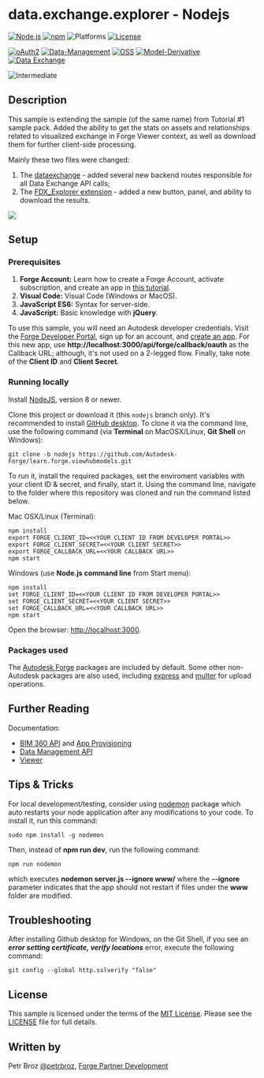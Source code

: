 # data.exchange.explorer - Nodejs

[![Node.js](https://img.shields.io/badge/Node.js-8.0-blue.svg)](https://nodejs.org/)
[![npm](https://img.shields.io/badge/npm-4.0-blue.svg)](https://www.npmjs.com/)
![Platforms](https://img.shields.io/badge/platform-windows%20%7C%20osx%20%7C%20linux-lightgray.svg)
[![License](http://img.shields.io/:license-mit-blue.svg)](http://opensource.org/licenses/MIT)

[![oAuth2](https://img.shields.io/badge/oAuth2-v1-green.svg)](http://developer.autodesk.com/)
[![Data-Management](https://img.shields.io/badge/Data%20Management-v1-green.svg)](http://developer.autodesk.com/)
[![OSS](https://img.shields.io/badge/OSS-v2-green.svg)](http://developer.autodesk.com/)
[![Model-Derivative](https://img.shields.io/badge/Model%20Derivative-v2-green.svg)](http://developer.autodesk.com/)
[![Data Exchange](https://img.shields.io/badge/Data%20Exchange-Beta-orange)](http://developer.autodesk.com/)

![Intermediate](https://img.shields.io/badge/Level-Intermediate-orange.svg)

## Description

This sample is extending the sample (of the same name) from Tutorial #1 sample pack. Added the ability to get the stats on assets and relationships related to visualized exchange in Forge Viewer context, as well as download them for further client-side processing.

Mainly these two files were changed:

1. The [dataexchange](./routes/dataexchange.js) - added several new backend routes responsible for all Data Exchange API calls;
2. The [FDX_Explorer extension](public/js/fdx_explorer.js) - added a new button, panel, and ability to download the results.

![](./img/video.gif)

## Setup

### Prerequisites

1. **Forge Account:** Learn how to create a Forge Account, activate subscription, and create an app in [this tutorial](http://learnforge.autodesk.io/#/account/). 
2. **Visual Code:** Visual Code (Windows or MacOS).
3. **JavaScript ES6:** Syntax for server-side.
4. **JavaScript:** Basic knowledge with **jQuery**.

To use this sample, you will need an Autodesk developer credentials. Visit the [Forge Developer Portal](https://developer.autodesk.com), sign up for an account, and [create an app](https://developer.autodesk.com/myapps/create). For this new app, use **http://localhost:3000/api/forge/callback/oauth** as the Callback URL; although, it's not used on a 2-legged flow. Finally, take note of the **Client ID** and **Client Secret**.

### Running locally

Install [NodeJS](https://nodejs.org), version 8 or newer.

Clone this project or download it (this `nodejs` branch only). It's recommended to install [GitHub desktop](https://desktop.github.com/). To clone it via the command line, use the following command (via **Terminal** on MacOSX/Linux, **Git Shell** on Windows):

    git clone -b nodejs https://github.com/Autodesk-Forge/learn.forge.viewhubmodels.git

To run it, install the required packages, set the enviroment variables with your client ID & secret, and finally, start it. Using the command line, navigate to the folder where this repository was cloned and run the command listed below.

Mac OSX/Linux (Terminal):

    npm install
    export FORGE_CLIENT_ID=<<YOUR CLIENT ID FROM DEVELOPER PORTAL>>
    export FORGE_CLIENT_SECRET=<<YOUR CLIENT SECRET>>
    export FORGE_CALLBACK_URL=<<YOUR CALLBACK URL>>
    npm start

Windows (use **Node.js command line** from Start menu):

    npm install
    set FORGE_CLIENT_ID=<<YOUR CLIENT ID FROM DEVELOPER PORTAL>>
    set FORGE_CLIENT_SECRET=<<YOUR CLIENT SECRET>>
    set FORGE_CALLBACK_URL=<<YOUR CALLBACK URL>>
    npm start

Open the browser: [http://localhost:3000](http://localhost:3000).

### Packages used

The [Autodesk Forge](https://www.npmjs.com/package/forge-apis) packages are included by default. Some other non-Autodesk packages are also used, including [express](https://www.npmjs.com/package/express) and [multer](https://www.npmjs.com/package/multer) for upload operations.

## Further Reading

Documentation:

- [BIM 360 API](https://developer.autodesk.com/en/docs/bim360/v1/overview/) and [App Provisioning](https://forge.autodesk.com/blog/bim-360-docs-provisioning-forge-apps)
- [Data Management API](https://developer.autodesk.com/en/docs/data/v2/overview/)
- [Viewer](https://developer.autodesk.com/en/docs/viewer/v6)

## Tips & Tricks

For local development/testing, consider using [nodemon](https://www.npmjs.com/package/nodemon) package which auto restarts your node application after any modifications to your code. To install it, run this command:

    sudo npm install -g nodemon

Then, instead of **npm run dev**, run the following command:

    npm run nodemon

which executes **nodemon server.js --ignore www/** where the **--ignore** parameter indicates that the app should not restart if files under the **www** folder are modified.

## Troubleshooting

After installing Github desktop for Windows, on the Git Shell, if you see an ***error setting certificate, verify locations*** error, execute the following command:

    git config --global http.sslverify "false"

## License

This sample is licensed under the terms of the [MIT License](http://opensource.org/licenses/MIT). Please see the [LICENSE](LICENSE) file for full details.

## Written by

Petr Broz [@petrbroz](https://twitter.com/petrbroz), [Forge Partner Development](http://forge.autodesk.com)
